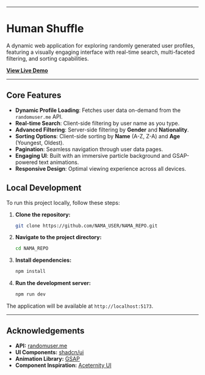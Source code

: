 
-----

# Human Shuffle

A dynamic web application for exploring randomly generated user profiles, featuring a visually engaging interface with real-time search, multi-faceted filtering, and sorting capabilities.

[**View Live Demo**](https://www.google.com/search?q=https://human-shuffle-nama-anda.vercel.app/)


-----

## Core Features

  - **Dynamic Profile Loading**: Fetches user data on-demand from the `randomuser.me` API.
  - **Real-time Search**: Client-side filtering by user name as you type.
  - **Advanced Filtering**: Server-side filtering by **Gender** and **Nationality**.
  - **Sorting Options**: Client-side sorting by **Name** (A-Z, Z-A) and **Age** (Youngest, Oldest).
  - **Pagination**: Seamless navigation through user data pages.
  - **Engaging UI**: Built with an immersive particle background and GSAP-powered text animations.
  - **Responsive Design**: Optimal viewing experience across all devices.


## Local Development

To run this project locally, follow these steps:

1.  **Clone the repository:**

    ```bash
    git clone https://github.com/NAMA_USER/NAMA_REPO.git
    ```

2.  **Navigate to the project directory:**

    ```bash
    cd NAMA_REPO
    ```

3.  **Install dependencies:**

    ```bash
    npm install
    ```

4.  **Run the development server:**

    ```bash
    npm run dev
    ```

The application will be available at `http://localhost:5173`.

-----

## Acknowledgements

  - **API:** [randomuser.me](https://randomuser.me/)
  - **UI Components:** [shadcn/ui](https://ui.shadcn.com/)
  - **Animation Library:** [GSAP](https://gsap.com/)
  - **Component Inspiration:** [Aceternity UI](https://ui.aceternity.com/)